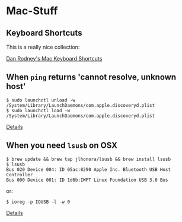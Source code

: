 # Mac-Stuff

## Keyboard Shortcuts

This is a really nice collection:

[Dan Rodney's Mac Keyboard Shortcuts](https://www.danrodney.com/mac/)

## When `ping` returns 'cannot resolve, unknown host'

    $ sudo launchctl unload -w /System/Library/LaunchDaemons/com.apple.discoveryd.plist
    $ sudo launchctl load -w /System/Library/LaunchDaemons/com.apple.discoveryd.plist
[Details](http://apple.stackexchange.com/questions/26616/dns-not-resolving-on-mac-os)

## When you need `lsusb` on OSX

    $ brew update && brew tap jlhonora/lsusb && brew install lsusb
    $ lsusb
    Bus 020 Device 004: ID 05ac:8290 Apple Inc. Bluetooth USB Host Controller
    Bus 000 Device 001: ID 1d6b:IWPT Linux Foundation USB 3.0 Bus

or:

    $ ioreg -p IOUSB -l -w 0

[Details](http://stackoverflow.com/questions/17058134/is-there-an-equivalent-of-lsusb-for-os-x)
